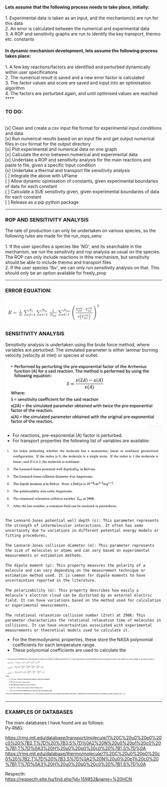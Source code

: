 
<h4>Lets assume that the following process needs to take place, initially:  </h4>
1. Experimental data is taken as an input, and the mechanism(s) are run for this data <br>
2. An error is calculated between the numerical and experimental data<br>
3. A ROP and sensitivity graphs are run to identify the key transport, thermo etc. constants<br>

<h4>In dynamic mechanism development, lets assume the following process takes place: </h4>
1. A few key reactions/factors are identified and perturbed dynamically within user specifications<br>
2. The numerical result is saved and a new error factor is calculated<br>
3. The factor values and score are saved and input into an optimisation algorithm<br>
4. The factors are perturbed again, and until optimised values are reached<br>
****

<h3> TO DO: </h3>

<br>[x] Clean and create a csv input file format for experimental input conditions and data
<br>[x] Run numerical results based on an input file and get output numerical files in csv format for the output directory
<br>[x] Plot experimental and numerical data on one graph
<br>[x] Calculate the error between numerical and experimental data
<br>[x] Undertake a ROP and sensitivity analysis for the main reactions and paste to file, given a specific input condition
<br>[x] Undertake a thermal and transport file sensitivity analysis
<br>[ ] Integrate the above with UFlame
<br>[ ] Allow dynamic opimisation of constants, given experimental boundaries of data for each constant
<br>[ ] Calculate a SUE sensitivity given, given experimental boundaries of data for each constant
<br>[ ] Release as a pip python package

****
<h3> ROP AND SENSITIVITY ANALYSIS </h3>
The rate of production can only be undertaken on various species, so the following rules are made for the run_rops_sens:  <br><br>
1. If the user specifies a species like 'NO', and its searchable in the mechanism, we run the sensitivity and rop analysis as usual on the species. The ROP can only include reactions in thhe mechanism, but sensitivity should be able to include thermo and transport files <br>
2. If the user species 'lbv', we can only run sensitivity analysis on that. This should only be an option available for freely_prop <br>

****

<h3> ERROR EQUATION: </h3>

![img.png](resources/images/error_eq.png)

<h3> SENSITIVITY ANALYSIS </h3>
Sensitivity analysis is undertaken using the brute force method, where variables are perturbed. 
The simulated parameter is either laminar burning velocity (velocity at inlet) or species at outlet. 

![img.png](resources/images/brute_force.png)


- For reactions, pre-exponential (A) factor is perturbed. 
- For transport properties the following list of variables are available: 

![img.png](resources/images/transport_notes.png)

    The Lennard-Jones potential well depth (ε): This parameter represents the strength of intermolecular interactions. It often has some uncertainty due to variations in different potential energy models or fitting procedures.

    The Lennard-Jones collision diameter (σ): This parameter represents the size of molecules or atoms and can vary based on experimental measurements or estimation methods.

    The dipole moment (μ): This property measures the polarity of a molecule and can vary depending on the measurement technique or estimation method used. It is common for dipole moments to have uncertainties reported in the literature.

    The polarizability (α): This property describes how easily a molecule's electron cloud can be distorted by an external electric field. It can have variations based on the method used for calculation or experimental measurements.

    The rotational relaxation collision number (Zrot) at 298K: This parameter characterizes the rotational relaxation time of molecules in collisions. It can have uncertainties associated with experimental measurements or theoretical models used to calculate it.

- For the thermodynamic properties, these store the NASA polynomial coefficients for each temperature range.
- These polynomial coefficients are used to calculate the 

![img.png](resources/images/thermo_notes.png)

****

<h3> EXAMPLES OF DATABASES </h3>
The main databases I have found are as follows: <br>
Py-RMG: <br>

https://rmg.mit.edu/database/transport/molecule/1%20C%20u0%20p0%20c0%20%7B2,T%7D%20%7B3,S%7D%0A2%20N%20u0%20p1%20c0%20%7B1,T%7D%0A3%20H%20u0%20p0%20c0%20%7B1,S%7D%0A
https://rmg.mit.edu/database/thermo/molecule/1%20C%20u0%20p0%20c0%20%7B2,T%7D%20%7B3,S%7D%0A2%20N%20u0%20p1%20c0%20%7B1,T%7D%0A3%20H%20u0%20p0%20c0%20%7B1,S%7D%0A

Respecth: <br>
https://respecth.elte.hu/find.php?id=159852&name=%20HCN
